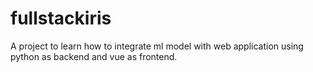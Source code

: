 # fullstackiris
 A project to learn how to integrate ml model with web application using python as backend and vue as frontend.
